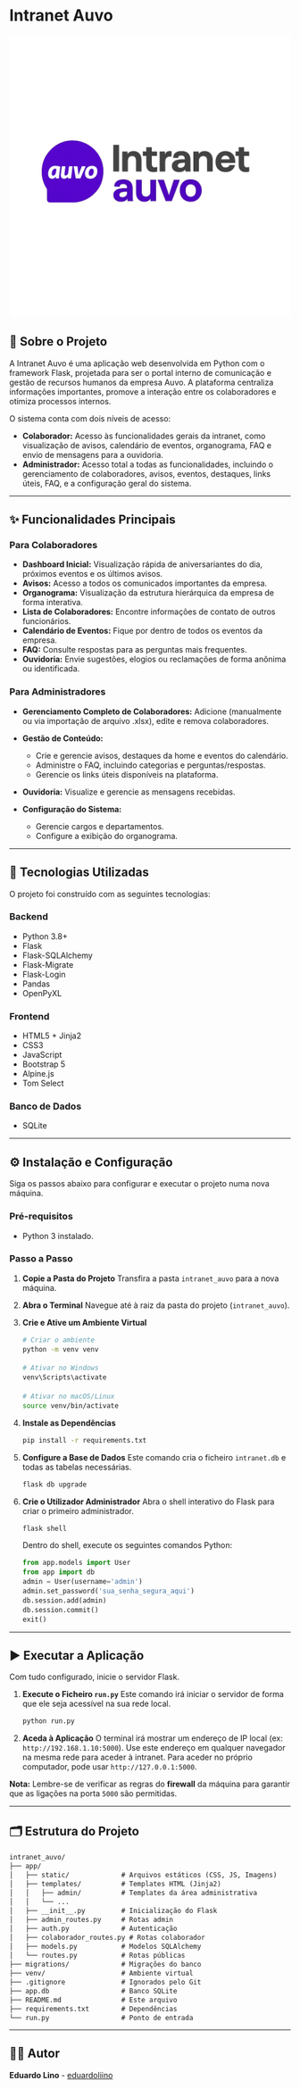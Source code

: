 # Intranet Auvo

![Logo](app/static/img/logo_nova.png)

## 📖 Sobre o Projeto

A Intranet Auvo é uma aplicação web desenvolvida em Python com o framework Flask, projetada para ser o portal interno de comunicação e gestão de recursos humanos da empresa Auvo. A plataforma centraliza informações importantes, promove a interação entre os colaboradores e otimiza processos internos.

O sistema conta com dois níveis de acesso:

* **Colaborador:** Acesso às funcionalidades gerais da intranet, como visualização de avisos, calendário de eventos, organograma, FAQ e envio de mensagens para a ouvidoria.
* **Administrador:** Acesso total a todas as funcionalidades, incluindo o gerenciamento de colaboradores, avisos, eventos, destaques, links úteis, FAQ, e a configuração geral do sistema.

---

## ✨ Funcionalidades Principais

### Para Colaboradores

* **Dashboard Inicial:** Visualização rápida de aniversariantes do dia, próximos eventos e os últimos avisos.
* **Avisos:** Acesso a todos os comunicados importantes da empresa.
* **Organograma:** Visualização da estrutura hierárquica da empresa de forma interativa.
* **Lista de Colaboradores:** Encontre informações de contato de outros funcionários.
* **Calendário de Eventos:** Fique por dentro de todos os eventos da empresa.
* **FAQ:** Consulte respostas para as perguntas mais frequentes.
* **Ouvidoria:** Envie sugestões, elogios ou reclamações de forma anônima ou identificada.

### Para Administradores

* **Gerenciamento Completo de Colaboradores:** Adicione (manualmente ou via importação de arquivo .xlsx), edite e remova colaboradores.

* **Gestão de Conteúdo:**

  * Crie e gerencie avisos, destaques da home e eventos do calendário.
  * Administre o FAQ, incluindo categorias e perguntas/respostas.
  * Gerencie os links úteis disponíveis na plataforma.

* **Ouvidoria:** Visualize e gerencie as mensagens recebidas.

* **Configuração do Sistema:**

  * Gerencie cargos e departamentos.
  * Configure a exibição do organograma.

---

## 🚀 Tecnologias Utilizadas

O projeto foi construído com as seguintes tecnologias:

### Backend

* Python 3.8+
* Flask
* Flask-SQLAlchemy
* Flask-Migrate
* Flask-Login
* Pandas
* OpenPyXL

### Frontend

* HTML5 + Jinja2
* CSS3
* JavaScript
* Bootstrap 5
* Alpine.js
* Tom Select

### Banco de Dados

* SQLite

---

## ⚙️ Instalação e Configuração

Siga os passos abaixo para configurar e executar o projeto numa nova máquina.

### Pré-requisitos

* Python 3 instalado.

### Passo a Passo

1. **Copie a Pasta do Projeto**
   Transfira a pasta `intranet_auvo` para a nova máquina.

2. **Abra o Terminal**
   Navegue até à raiz da pasta do projeto (`intranet_auvo`).

3. **Crie e Ative um Ambiente Virtual**

   ```bash
   # Criar o ambiente
   python -m venv venv

   # Ativar no Windows
   venv\Scripts\activate

   # Ativar no macOS/Linux
   source venv/bin/activate
   ```

4. **Instale as Dependências**

   ```bash
   pip install -r requirements.txt
   ```

5. **Configure a Base de Dados**
   Este comando cria o ficheiro `intranet.db` e todas as tabelas necessárias.

   ```bash
   flask db upgrade
   ```

6. **Crie o Utilizador Administrador**
   Abra o shell interativo do Flask para criar o primeiro administrador.

   ```bash
   flask shell
   ```

   Dentro do shell, execute os seguintes comandos Python:

   ```python
   from app.models import User
   from app import db
   admin = User(username='admin')
   admin.set_password('sua_senha_segura_aqui')
   db.session.add(admin)
   db.session.commit()
   exit()
   ```

---

## ▶️ Executar a Aplicação

Com tudo configurado, inicie o servidor Flask.

1. **Execute o Ficheiro `run.py`**
   Este comando irá iniciar o servidor de forma que ele seja acessível na sua rede local.

   ```bash
   python run.py
   ```

2. **Aceda à Aplicação**
   O terminal irá mostrar um endereço de IP local (ex: `http://192.168.1.10:5000`). Use este endereço em qualquer navegador na mesma rede para aceder à intranet. Para aceder no próprio computador, pode usar `http://127.0.0.1:5000`.

**Nota:** Lembre-se de verificar as regras do **firewall** da máquina para garantir que as ligações na porta `5000` são permitidas.

---

## 🗂️ Estrutura do Projeto

```
intranet_auvo/
├── app/
│   ├── static/             # Arquivos estáticos (CSS, JS, Imagens)
│   ├── templates/          # Templates HTML (Jinja2)
│   │   ├── admin/          # Templates da área administrativa
│   │   └── ...
│   ├── __init__.py         # Inicialização do Flask
│   ├── admin_routes.py     # Rotas admin
│   ├── auth.py             # Autenticação
│   ├── colaborador_routes.py # Rotas colaborador
│   ├── models.py           # Modelos SQLAlchemy
│   └── routes.py           # Rotas públicas
├── migrations/             # Migrações do banco
├── venv/                   # Ambiente virtual
├── .gitignore              # Ignorados pelo Git
├── app.db                  # Banco SQLite
├── README.md               # Este arquivo
├── requirements.txt        # Dependências
└── run.py                  # Ponto de entrada
```

---

## 👨‍💻 Autor

**Eduardo Lino** - [eduardoliino](mailto:eduardoliino)
